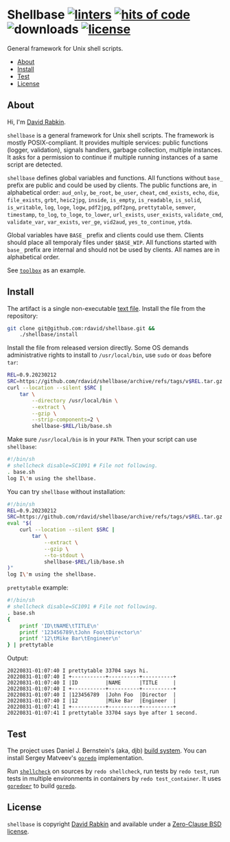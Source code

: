 # Shellbase [![linters](https://github.com/rdavid/shellbase/actions/workflows/lint.yml/badge.svg)](https://github.com/rdavid/shellbase/actions/workflows/lint.yml) [![hits of code](https://hitsofcode.com/github/rdavid/shellbase?branch=master&label=hits%20of%20code)](https://hitsofcode.com/view/github/rdavid/shellbase?branch=master) ![downloads](https://img.shields.io/github/downloads/rdavid/shellbase/total?color=blue&labelColor=gray&logo=singlestore&logoColor=lightgray&style=flat) [![license](https://img.shields.io/badge/license-0BSD-blue?color=blue&labelColor=gray&logo=freebsd&logoColor=lightgray&style=flat)](https://github.com/rdavid/shellbase/blob/master/LICENSE)
General framework for Unix shell scripts.

* [About](#about)
* [Install](#install)
* [Test](#test)
* [License](#license)

## About
Hi, I'm [David Rabkin](http://cv.rabkin.co.il).

`shellbase` is a general framework for Unix shell scripts. The framework is
mostly POSIX-compliant. It provides multiple services: public functions
(logger, validation), signals handlers, garbage collection, multiple instances.
It asks for a permission to continue if multiple running instances of a same
script are detected.

`shellbase` defines global variables and functions. All functions without
`base_` prefix are public and could be used by clients. The public functions
are, in alphabetical order:
`aud_only`, `be_root`, `be_user`, `cheat`, `cmd_exists`, `echo`, `die`,
`file_exists`, `grbt`, `heic2jpg`, `inside`, `is_empty`, `is_readable`,
`is_solid`, `is_writable`, `log`, `loge`, `logw`, `pdf2jpg`, `pdf2png`,
`prettytable`, `semver`, `timestamp`, `to_log`, `to_loge`, `to_lower`,
`url_exists`, `user_exists`, `validate_cmd`, `validate_var`, `var_exists`,
`ver_ge`, `vid2aud`, `yes_to_continue`, `ytda`.

Global variables have `BASE_` prefix and clients could use them. Clients should
place all temporaly files under `$BASE_WIP`. All functions started with `base_`
prefix are internal and should not be used by clients. All names are in
alphabetical order.

See [`toolbox`](https://github.com/rdavid/toolbox) as an example.

## Install
The artifact is a single non-executable [text
file](https://github.com/rdavid/shellbase/blob/master/lib/base.sh). Install the
file from the repository:
```sh
git clone git@github.com:rdavid/shellbase.git &&
	./shellbase/install
```
Install the file from released version directly. Some OS demands
administrative rights to install to `/usr/local/bin`, use `sudo` or `doas`
before `tar`:
```sh
REL=0.9.20230212
SRC=https://github.com/rdavid/shellbase/archive/refs/tags/v$REL.tar.gz
curl --location --silent $SRC |
	tar \
		--directory /usr/local/bin \
		--extract \
		--gzip \
		--strip-components=2 \
		shellbase-$REL/lib/base.sh
```
Make sure `/usr/local/bin` is in your `PATH`. Then your script can use
`shellbase`:
```sh
#!/bin/sh
# shellcheck disable=SC1091 # File not following.
. base.sh
log I\'m using the shellbase.
```
You can try `shellbase` without installation:
```sh
#!/bin/sh
REL=0.9.20230212
SRC=https://github.com/rdavid/shellbase/archive/refs/tags/v$REL.tar.gz
eval "$(
	curl --location --silent $SRC |
		tar \
			--extract \
			--gzip \
			--to-stdout \
			shellbase-$REL/lib/base.sh
)"
log I\'m using the shellbase.
```
`prettytable` example:
```sh
#!/bin/sh
# shellcheck disable=SC1091 # File not following.
. base.sh
{
	printf 'ID\tNAME\tTITLE\n'
	printf '123456789\tJohn Foo\tDirector\n'
	printf '12\tMike Bar\tEngineer\n'
} | prettytable
```
Output:
```
20220831-01:07:40 I prettytable 33704 says hi.
20220831-01:07:40 I +-----------+----------+----------+
20220831-01:07:40 I |ID         |NAME      |TITLE     |
20220831-01:07:40 I +-----------+----------+----------+
20220831-01:07:40 I |123456789  |John Foo  |Director  |
20220831-01:07:40 I |12         |Mike Bar  |Engineer  |
20220831-01:07:41 I +-----------+----------+----------+
20220831-01:07:41 I prettytable 33704 says bye after 1 second.
```
## Test
The project uses Daniel J. Bernstein's (aka, djb)
[build system](http://cr.yp.to/redo.html). You can install Sergey Matveev's
[`goredo`](http://www.goredo.cypherpunks.ru/Install.html) implementation.

Run [`shellcheck`](https://github.com/koalaman/shellcheck) on sources by
`redo shellcheck`, run tests by `redo test`, run tests in multiple environments
in containers by `redo test_container`. It uses
[`goredoer`](https://github.com/rdavid/goredoer) to build
[`goredo`](http://www.goredo.cypherpunks.ru/Install.html).

## License
`shellbase` is copyright [David Rabkin](http://cv.rabkin.co.il) and available
under a
[Zero-Clause BSD license](https://github.com/rdavid/shellbase/blob/master/LICENSE).
